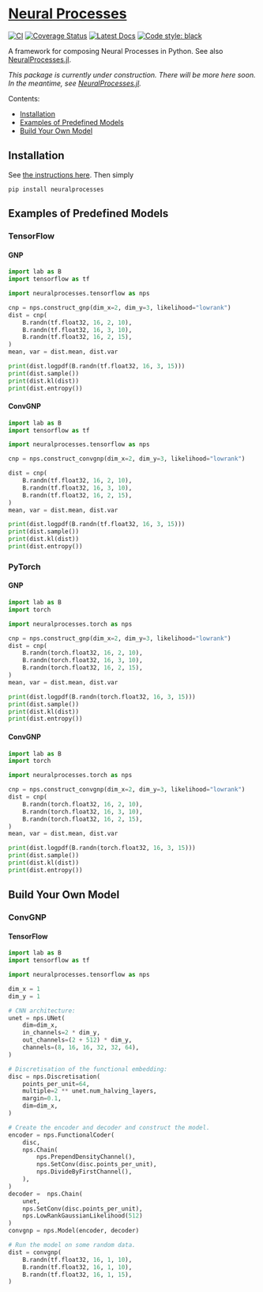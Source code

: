 # [Neural Processes](http://github.com/wesselb/neuralprocesses)

[![CI](https://github.com/wesselb/neuralprocesses/workflows/CI/badge.svg)](https://github.com/wesselb/neuralprocesses/actions?query=workflow%3ACI)
[![Coverage Status](https://coveralls.io/repos/github/wesselb/neuralprocesses/badge.svg)](https://coveralls.io/github/wesselb/neuralprocesses?branch=master)
[![Latest Docs](https://img.shields.io/badge/docs-latest-blue.svg)](https://wesselb.github.io/neuralprocesses)
[![Code style: black](https://img.shields.io/badge/code%20style-black-000000.svg)](https://github.com/psf/black)

A framework for composing Neural Processes in Python.
See also [NeuralProcesses.jl](https://github.com/wesselb/NeuralProcesses.jl).

*This package is currently under construction.
There will be more here soon. In the meantime, see
[NeuralProcesses.jl](https://github.com/wesselb/NeuralProcesses.jl).*

Contents:

- [Installation](#installation)
- [Examples of Predefined Models](#examples-of-predefined-models)
- [Build Your Own Model](#build-your-own-model)

## Installation

See [the instructions here](https://gist.github.com/wesselb/4b44bf87f3789425f96e26c4308d0adc).
Then simply

```
pip install neuralprocesses
```

## Examples of Predefined Models

### TensorFlow

#### GNP

```python
import lab as B
import tensorflow as tf

import neuralprocesses.tensorflow as nps

cnp = nps.construct_gnp(dim_x=2, dim_y=3, likelihood="lowrank")
dist = cnp(
    B.randn(tf.float32, 16, 2, 10),
    B.randn(tf.float32, 16, 3, 10),
    B.randn(tf.float32, 16, 2, 15),
)
mean, var = dist.mean, dist.var

print(dist.logpdf(B.randn(tf.float32, 16, 3, 15)))
print(dist.sample())
print(dist.kl(dist))
print(dist.entropy())
```

#### ConvGNP

```python
import lab as B
import tensorflow as tf

import neuralprocesses.tensorflow as nps

cnp = nps.construct_convgnp(dim_x=2, dim_y=3, likelihood="lowrank")

dist = cnp(
    B.randn(tf.float32, 16, 2, 10),
    B.randn(tf.float32, 16, 3, 10),
    B.randn(tf.float32, 16, 2, 15),
)
mean, var = dist.mean, dist.var

print(dist.logpdf(B.randn(tf.float32, 16, 3, 15)))
print(dist.sample())
print(dist.kl(dist))
print(dist.entropy())
```

### PyTorch

#### GNP

```python
import lab as B
import torch

import neuralprocesses.torch as nps

cnp = nps.construct_gnp(dim_x=2, dim_y=3, likelihood="lowrank")
dist = cnp(
    B.randn(torch.float32, 16, 2, 10),
    B.randn(torch.float32, 16, 3, 10),
    B.randn(torch.float32, 16, 2, 15),
)
mean, var = dist.mean, dist.var

print(dist.logpdf(B.randn(torch.float32, 16, 3, 15)))
print(dist.sample())
print(dist.kl(dist))
print(dist.entropy())
```

#### ConvGNP

```python
import lab as B
import torch

import neuralprocesses.torch as nps

cnp = nps.construct_convgnp(dim_x=2, dim_y=3, likelihood="lowrank")
dist = cnp(
    B.randn(torch.float32, 16, 2, 10),
    B.randn(torch.float32, 16, 3, 10),
    B.randn(torch.float32, 16, 2, 15),
)
mean, var = dist.mean, dist.var

print(dist.logpdf(B.randn(torch.float32, 16, 3, 15)))
print(dist.sample())
print(dist.kl(dist))
print(dist.entropy())
```

## Build Your Own Model

### ConvGNP

#### TensorFlow
```python
import lab as B
import tensorflow as tf

import neuralprocesses.tensorflow as nps

dim_x = 1
dim_y = 1

# CNN architecture:
unet = nps.UNet(
    dim=dim_x,
    in_channels=2 * dim_y,
    out_channels=(2 + 512) * dim_y,
    channels=(8, 16, 16, 32, 32, 64),
)

# Discretisation of the functional embedding:
disc = nps.Discretisation(
    points_per_unit=64,
    multiple=2 ** unet.num_halving_layers,
    margin=0.1,
    dim=dim_x,
)

# Create the encoder and decoder and construct the model.
encoder = nps.FunctionalCoder(
    disc,
    nps.Chain(
        nps.PrependDensityChannel(),
        nps.SetConv(disc.points_per_unit),
        nps.DivideByFirstChannel(),
    ),
)
decoder =  nps.Chain(
    unet,
    nps.SetConv(disc.points_per_unit),
    nps.LowRankGaussianLikelihood(512)
)
convgnp = nps.Model(encoder, decoder)

# Run the model on some random data.
dist = convgnp(
    B.randn(tf.float32, 16, 1, 10),
    B.randn(tf.float32, 16, 1, 10),
    B.randn(tf.float32, 16, 1, 15),
)
```